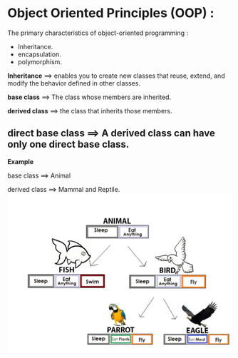# Object Oriented Principles (OOP) :
 The primary characteristics of object-oriented programming :
 - Inheritance.
 - encapsulation.
 - polymorphism.
    
**Inheritance** ==> enables you to create new classes that reuse, extend, and modify the behavior defined in other classes.

**base class** ==> The class whose members are inherited.

**derived class** ==> the class that inherits those members.

**direct base class** ==> A derived class can have only one direct base class.
---
  **Example**
  
  base class ==> Animal
  
  derived class ==> Mammal and Reptile.
  ![](./img/Animals.jpg)
